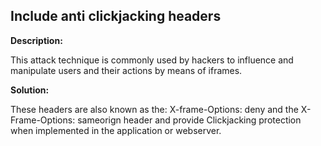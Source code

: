 
Include anti clickjacking headers
-------

**Description:**

This attack technique is commonly used by hackers to influence and manipulate users and 
their actions by means of iframes.


**Solution:**

These headers are also known as the: X-frame-Options: deny and the X-Frame-Options: 
sameorign header and provide Clickjacking protection when implemented in the application 
or webserver.

	